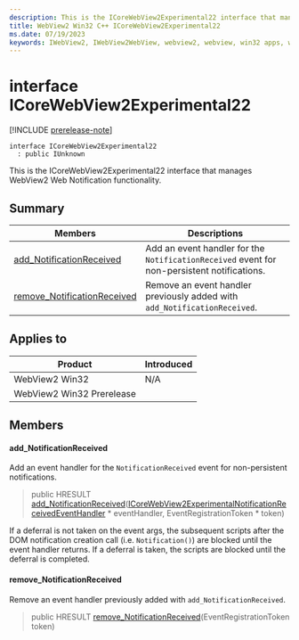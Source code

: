 ```yaml
---
description: This is the ICoreWebView2Experimental22 interface that manages WebView2 Web Notification functionality.
title: WebView2 Win32 C++ ICoreWebView2Experimental22
ms.date: 07/19/2023
keywords: IWebView2, IWebView2WebView, webview2, webview, win32 apps, win32, edge, ICoreWebView2, ICoreWebView2Controller, browser control, edge html, ICoreWebView2Experimental22
---
```


# interface ICoreWebView2Experimental22

[!INCLUDE [prerelease-note](../includes/prerelease-note.md)]

```
interface ICoreWebView2Experimental22
  : public IUnknown
```

This is the ICoreWebView2Experimental22 interface that manages WebView2 Web Notification functionality.

## Summary

 Members                        | Descriptions
--------------------------------|---------------------------------------------
[add_NotificationReceived](#add_notificationreceived) | Add an event handler for the `NotificationReceived` event for non-persistent notifications.
[remove_NotificationReceived](#remove_notificationreceived) | Remove an event handler previously added with `add_NotificationReceived`.

## Applies to

Product                         | Introduced
--------------------------------|---------------------------------------------
WebView2 Win32            |    N/A
WebView2 Win32 Prerelease |    

## Members

#### add_NotificationReceived

Add an event handler for the `NotificationReceived` event for non-persistent notifications.

> public HRESULT [add_NotificationReceived](#add_notificationreceived)([ICoreWebView2ExperimentalNotificationReceivedEventHandler](icorewebview2experimentalnotificationreceivedeventhandler.md) * eventHandler, EventRegistrationToken * token)

If a deferral is not taken on the event args, the subsequent scripts after the DOM notification creation call (i.e. `Notification()`) are blocked until the event handler returns. If a deferral is taken, the scripts are blocked until the deferral is completed.

#### remove_NotificationReceived

Remove an event handler previously added with `add_NotificationReceived`.

> public HRESULT [remove_NotificationReceived](#remove_notificationreceived)(EventRegistrationToken token)

